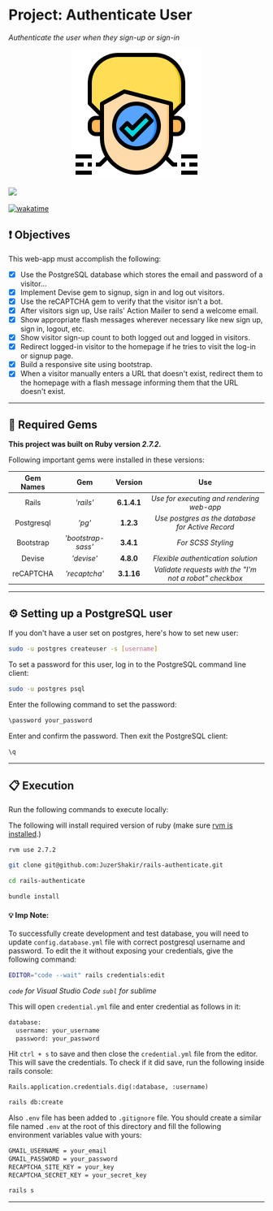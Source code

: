 # Project: Authenticate User

_Authenticate the user when they sign-up or sign-in_

<div align="center">
  <img src="public/assets/project_logo.png" />
</div>

![](https://visitor-badge-reloaded.herokuapp.com/badge?page_id=juzershakir.rails-authenticate&color=000000&lcolor=000000&style=for-the-badge&logo=Github)

<a href="https://wakatime.com/@JuzerShakir/projects/rjmszkkjeo?start=2021-11-02" target="_blank"><img src="https://wakatime.com/badge/user/ccef187f-4308-4666-920d-d0a9a07d713a/project/cf27cce3-0e99-43d1-a469-74461e0e8c38.svg" alt="wakatime"></a>

## ❗ Objectives

This web-app must accomplish the following:

- [x] Use the PostgreSQL database which stores the email and password of a visitor...
- [x] Implement Devise gem to signup, sign in and log out visitors.
- [x] Use the reCAPTCHA gem to verify that the visitor isn't a bot.
- [x] After visitors sign up, Use rails' Action Mailer to send a welcome email.
- [x] Show appropriate flash messages wherever necessary like new sign up, sign in, logout, etc.
- [x] Show visitor sign-up count to both logged out and logged in visitors.
- [x] Redirect logged-in visitor to the homepage if he tries to visit the log-in or signup page.
- [x] Build a responsive site using bootstrap.
- [x] When a visitor manually enters a URL that doesn't exist, redirect them to the homepage with a flash message informing them that the URL doesn't exist.

---

## 💎 Required Gems

**This project was built on Ruby version _2.7.2_.**

Following important gems were installed in these versions:

| **Gem Names** |      **Gem**       | **Version** |                         **Use**                         |
| :-----------: | :----------------: | :---------: | :-----------------------------------------------------: |
|     Rails     |     _'rails'_      | **6.1.4.1** |        _Use for executing and rendering web-app_        |
|  Postgresql   |       _'pg'_       |  **1.2.3**  |    _Use postgres as the database for Active Record_     |
|   Bootstrap   | _'bootstrap-sass'_ |  **3.4.1**  |                   _For SCSS Styling_                    |
|    Devise     |     _'devise'_     |  **4.8.0**  |           _Flexible authentication solution_            |
|   reCAPTCHA   |   _'recaptcha'_    | **3.1.16**  | _Validate requests with the "I'm not a robot" checkbox_ |

---

## ⚙️ Setting up a PostgreSQL user

If you don't have a user set on postgres, here's how to set new user:

```bash
sudo -u postgres createuser -s [username]
```

To set a password for this user, log in to the PostgreSQL command line client:

```bash
sudo -u postgres psql
```

Enter the following command to set the password:

```bash
\password your_password
```

Enter and confirm the password. Then exit the PostgreSQL client:

```bash
\q
```

---

## 📋 Execution

Run the following commands to execute locally:

The following will install required version of ruby (make sure [rvm is installed](https://rvm.io/rvm/install).)

```bash
rvm use 2.7.2
```

```bash
git clone git@github.com:JuzerShakir/rails-authenticate.git
```

```bash
cd rails-authenticate
```

```bash
bundle install
```

#### 💡 Imp Note:

To successfully create development and test database, you will need to update `config.database.yml` file with correct postgresql username and password.
To edit the it without exposing your credentials, give the following command:

```bash
EDITOR="code --wait" rails credentials:edit
```

_`code` for Visual Studio Code_
_`subl` for sublime_

This will open `credential.yml` file and enter credential as follows in it:

```
database:
  username: your_username
  password: your_password
```

Hit `ctrl + s` to save and then close the `credential.yml` file from the editor. This will save the credentials. To check if it did save, run the following inside rails console:

```
Rails.application.credentials.dig(:database, :username)
```

```bash
rails db:create
```

Also `.env` file has been added to `.gitignore` file. You should create a similar file named `.env` at the root of this directory and fill the following environment variables value with yours:

```
GMAIL_USERNAME = your_email
GMAIL_PASSWORD = your_password
RECAPTCHA_SITE_KEY = your_key
RECAPTCHA_SECRET_KEY = your_secret_key
```

```bash
rails s
```

---
